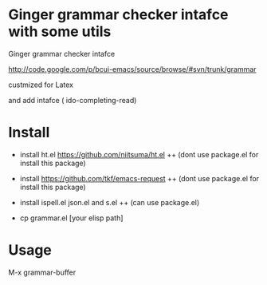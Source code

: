 Ginger grammar checker intafce with some utils
=================
Ginger grammar checker intafce

http://code.google.com/p/bcui-emacs/source/browse/#svn/trunk/grammar

custmized for Latex 

and add intafce ( ido-completing-read) 

# Install

+ install ht.el https://github.com/niitsuma/ht.el
++  (dont use package.el for install this package)

+ install https://github.com/tkf/emacs-request
++  (dont use package.el for install this package)

+ install ispell.el json.el and s.el 
++  (can use package.el)

+ cp grammar.el [your elisp path]

# Usage

M-x grammar-buffer

